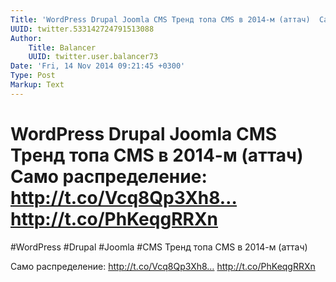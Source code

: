 ```yaml
---
Title: 'WordPress Drupal Joomla CMS Тренд топа CMS в 2014-м (аттач)  Само распределение: http://t.co/Vcq8Qp3Xh8… http://t.co/PhKeqgRRXn'
UUID: twitter.533142724791513088
Author:
    Title: Balancer
    UUID: twitter.user.balancer73
Date: 'Fri, 14 Nov 2014 09:21:45 +0300'
Type: Post
Markup: Text
---
```


# WordPress Drupal Joomla CMS Тренд топа CMS в 2014-м (аттач)  Само распределение: http://t.co/Vcq8Qp3Xh8… http://t.co/PhKeqgRRXn

#WordPress #Drupal #Joomla #CMS Тренд топа CMS в 2014-м
(аттач)

Само распределение: http://t.co/Vcq8Qp3Xh8…
http://t.co/PhKeqgRRXn
